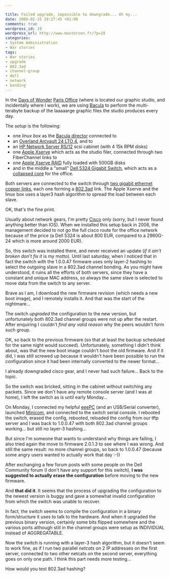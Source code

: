 ```yaml
--- 

title: Failed upgrade, impossible to downgrade... Oh my...
date: 2009-02-15 19:27:45 +01:00
comments: true
wordpress_id: 19
wordpress_url: http://www.masterzen.fr/?p=19
categories: 
- System Administration
- War stories
tags: 
- War stories
- upgrade
- 802.3ad
- channel-group
- dell
- network
- bonding
---
```

In the [Days of Wonder](http://www.daysofwonder.com) [Paris Office](http://www.daysofwonder.com/en/contact/) 
(where is located our graphic studio, and incidentally where I work), 
we are using [Bacula](http://www.bacula.org) to perform the multi-terabyte backup 
of the laaaaarge graphic files the studio produces every day.

The _setup_ is the following:

- one _linux box_ as the [Bacula director](http://www.bacula.org/en/rel-manual/Configuring_Director.html#DirectorChapter) connected to
- an [Overland Arcvault 24 LTO 4](http://www.overlandstorage.com/US/products/arcvault24.html), and to
- an [HP Network Server RS/12](http://www.rql.kiev.ua/RQL/old/HP/SERVER/rackstorage12_12fc.htm) scsi cabinet (with 4  15k RPM disks)
- one [Apple Xserve](http://www.apple.com/xserve/) which acts as the studio filer, connected through two FiberChannel links to
- one [Apple Xserve RAID](http://www.apple.com/support/xserveraid/) fully loaded with 500GB disks
- and in the middle a "small" [Dell 5324 Gigabit Switch](http://www.dell.com/content/products/productdetails.aspx/pwcnt_5324), which acts as a [collapsed core](http://en.wikipedia.org/wiki/Collapsed_Backbone) for the office.

Both servers are connected to the switch through 
[two gigabit ethernet copper links](http://en.wikipedia.org/wiki/Gigabit_ethernet#1000BASE-T), 
each one forming a [802.3ad](http://en.wikipedia.org/wiki/802.3ad) link.
The Apple Xserve and the linux box uses a layer3 hash algorithm to spread the load 
between each slave.

OK, that's the fine print.

Usually about network gears, I'm pretty [Cisco](http://www.cisco.com) only (sorry, but I never found anything better than IOS).
When we installed this setup back in 2006, the management decided to not go the full cisco route for the office 
network because of the price (a Dell 5324 is about 800 EUR, compared to a 2960G-24 which is more around 2000 EUR).

So, this switch was installed there, and never received an update (_if it ain't broken don't fix it_ is my motto). Until last
saturday, when I noticed that in fact the switch with the 1.0.0.47 firmware uses only layer-2 
hashing to select the outgoing slave in a 802.3ad channel bonding. As you might have understood, 
it ruins all the efforts of both servers, since they have a constant and unique MAC address, so always the same
slave is selected to move data from the switch to any server.

Brave as I am, I download the new firmware revision (which needs a new boot image), and I remotely installs it.
And that was the start of the nightmare...

The switch _upgraded_ the configuration to the new version, but unfortunately both 802.3ad channel groups 
were not up after the restart. After enquiring I couldn't _find any valid reason_ why the peers wouldn't
form such group.

OK, so back to the previous firmware (so that at least the backup scheduled for the same night would succeed). Unfortunately, 
something I didn't think about, was that the new boot image couldn't boot the old firmware. And if it did,
I was still screwed up because it wouldn't have been possible to run the configuration since
it had been internally converted to the newer format... 

I already downgraded cisco gear, and I never had such failure... Back to the topic.

So the switch was bricked, sitting in the cabinet without switching any packets. Since we don't have any 
remote console server (and I was at home), I left the switch as is until early Monday...

On Monday, I connected my helpful [eeePC](http://eeepc.asus.com/global/index.html) (and an USB/Serial converter), 
launched [Minicom](http://en.wikipedia.org/wiki/Minicom), and connected to the switch serial console. 
I rebooted the switch, erased the config, rebooted, reloaded the config from our tftp server 
and I was back to 1.0.0.47 with both 802.3ad channel groups working... but still no layer-3 hashing...

But since I'm someone that wants to understand why things are failing, I also tried again the 
move to firmware 2.0.1.3 to see where I was wrong. And still the same result: no more channel groups, 
so back to 1.0.0.47 (because some angry users wanted to actually work that day :-))

After exchanging a few forum posts with some people on the Dell Community forum (I don't have any support for this switch),
**I was suggested to actually erase the configuration** before moving to the new firmware.

And **that did it**. It seems that the process of upgrading the configuration to the newest version is buggy
and gave a somewhat invalid configuration from which the switch was unable to recover.

In fact, the switch seems to compile the configuration in a binary form/structure it uses to talk to the hardware.
And when it upgraded the previous binary version, certainly some bits flipped somewhere and the various ports although
still in the channel groups were setup as INDIVIDUAL instead of AGGREGATABLE.

Now the switch is running with a layer-3 hash algorithm, but it doesn't seem to work fine, as if I run two parallel _netcats_ 
on 2 IP addresses on the first server, connected to two other netcats on the second server, everything goes on only one path.
I think this part needs more testing...

How would you test 802.3ad hashing?

